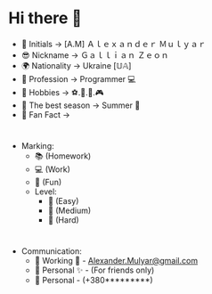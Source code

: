 # Hi there 👋
 
- 📜 Initials -> [A.M] Ａｌｅｘａｎｄｅｒ  Ｍｕｌｙａｒ
- 😎 Nickname -> Ｇａｌｌｉａｎ  Ｚｅｏｎ
- 🌍 Nationality -> Ukraine [𝕌𝔸]
- 💼 Profession -> Programmer 💻
- 🎷 Hobbies -> ⚽.🏀.🎲.🎮
- 🌄 The best season -> Summer 🍃
- 💬 Fan Fact -> 
#  
- Marking:
  - 📚 (Homework)
  - 💻 (Work)
  - 👾 (Fun)
  - Level:   
    - 📗 (Easy)
    - 📙 (Medium)
    - 📕 (Hard)
#
- Communication:
  - 📧 Working  💼 - Alexander.Mulyar@gmail.com
  - 📨 Personal ✨ - (For friends only)
  - 📱 Personal - (+380*********)
